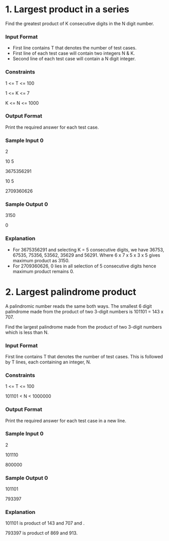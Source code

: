 # 1. Largest product in a series
Find the greatest product of K consecutive digits in the N digit number.
### Input Format
* First line contains T that denotes the number of test cases.
* First line of each test case will contain two integers N & K.
* Second line of each test case will contain a N digit integer.

### Constraints
1 <= T <= 100

1 <= K <= 7

K <= N <= 1000

### Output Format
Print the required answer for each test case.

### Sample Input 0
2

10 5

3675356291

10 5

2709360626

### Sample Output 0
3150

0

### Explanation
* For 3675356291 and selecting K = 5 consecutive digits, we have 36753, 67535, 75356, 53562, 35629 and 56291. Where 6 x 7 x 5 x 3 x 5 gives maximum product as 3150.
* For 2709360626, 0 lies in all selection of 5 consecutive digits hence maximum
product remains 0.

# 2. Largest palindrome product
A palindromic number reads the same both ways. The smallest 6 digit palindrome made from the product of two 3-digit numbers is 101101 = 143 x 707.

Find the largest palindrome made from the product of two 3-digit numbers which is less than N.
### Input Format
First line contains T that denotes the number of test cases. This is followed by T lines,
each containing an integer, N.
### Constraints
1 <= T <= 100

101101 < N < 1000000
### Output Format
Print the required answer for each test case in a new line.
### Sample Input 0
2

101110

800000
### Sample Output 0
101101

793397
### Explanation
101101 is product of 143 and 707 and .

793397 is product of 869 and 913.
